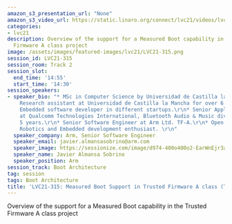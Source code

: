 ```yaml
---
amazon_s3_presentation_url: "None"
amazon_s3_video_url: https://static.linaro.org/connect/lvc21/videos/lvc21-315.mp4
categories:
- lvc21
description: Overview of the support for a Measured Boot capability in the Trusted
  Firmware A class project
image: /assets/images/featured-images/lvc21/LVC21-315.png
session_id: LVC21-315
session_room: Track 2
session_slot:
  end_time: '14:55'
  start_time: '14:30'
session_speakers:
- speaker_bio: "* MSc in Computer Science by Universidad de Castilla la Mancha.\r\n*
    Research assistant at Universidad de Castilla la Mancha for over 6 years.\r\n*
    Embedded software developer in different startups.\r\n* Senior Applications Engineer
    at Qualcomm Technologies International, Bluetooth Audio & Music division for over
    5 years.\r\n* Senior Software Engineer at Arm Ltd. TF-A.\r\n* Open Source, ML,
    Robotics and Embedded development enthusiast. \r\n"
  speaker_company: Arm, Senior Software Engineer
  speaker_email: javier.almansasobrino@arm.com
  speaker_image: https://sessionize.com/image/d974-400o400o2-EarWnEjr3aA1NuSeZAiTme.jpeg
  speaker_name: Javier Almansa Sobrino
  speaker_position: Arm
session_track: Boot Architecture
tag: session
tags: Boot Architecture
title: 'LVC21-315: Measured Boot Support in Trusted Firmware A class (TF-A) project'
---
```


Overview of the support for a Measured Boot capability in the Trusted Firmware A class project